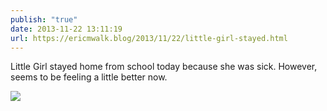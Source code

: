 ```yaml
---
publish: "true"
date: 2013-11-22 13:11:19
url: https://ericmwalk.blog/2013/11/22/little-girl-stayed.html
---
```


Little Girl stayed home from school today because she was sick. However, seems to be feeling a little better now.

![](https://ericmwalk.blog/uploads/2022/68761cfe6d.jpg)